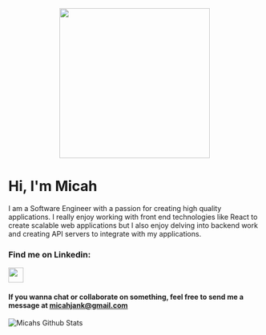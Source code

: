 <div>
  <div align="center">
  <img width="300px" src=https://i.ibb.co/dPtXdHj/micah.png" >
  </div>
</div>

# Hi, I'm Micah
I am a Software Engineer with a passion for creating high quality applications.
I really enjoy working with front end technologies like React to create scalable web applications but I also enjoy delving into backend work and creating API servers to integrate with my applications.



### Find me on Linkedin:
<a href='https://www.linkedin.com/in/micah-jank/'>
    <img width="30" src="https://cdn.jsdelivr.net/npm/simple-icons@v3/icons/linkedin.svg" />
</a>

#### If you wanna chat or collaborate on something, feel free to send me a message at <a href="mailto:micahjank@gmail.com">micahjank@gmail.com</a>

<img alt='Micahs Github Stats' src='https://github-readme-stats-k4dpfooit.vercel.app/api?username=micahjank&show_icons=true&hide_border=true'/>
<!--
**MicahJank/MicahJank** is a ✨ _special_ ✨ repository because its `README.md` (this file) appears on your GitHub profile.

Here are some ideas to get you started:

- 🔭 I’m currently working on ...
- 🌱 I’m currently learning ...
- 👯 I’m looking to collaborate on ...
- 🤔 I’m looking for help with ...
- 💬 Ask me about ...
- 📫 How to reach me: ...
- 😄 Pronouns: ...
- ⚡ Fun fact: ...
-->
